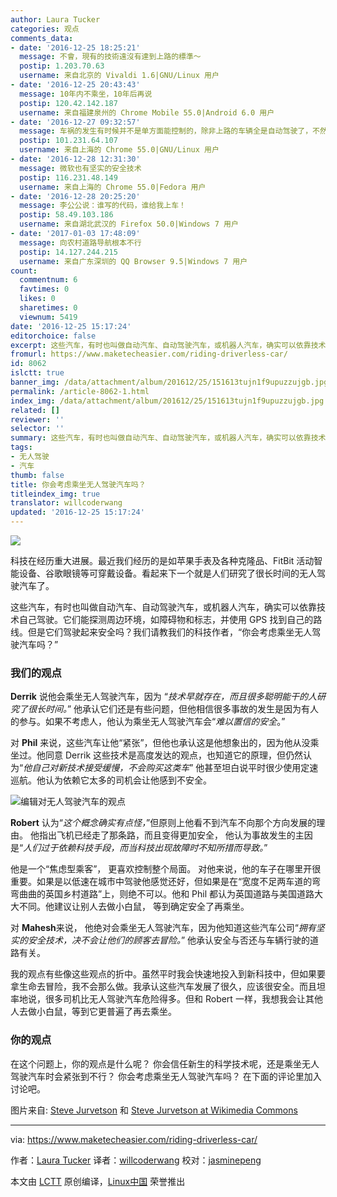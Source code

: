 ```yaml
---
author: Laura Tucker
categories: 观点
comments_data:
- date: '2016-12-25 18:25:21'
  message: 不會，現有的技術遠沒有達到上路的標準～
  postip: 1.203.70.63
  username: 来自北京的 Vivaldi 1.6|GNU/Linux 用户
- date: '2016-12-25 20:43:43'
  message: 10年内不乘坐，10年后再说
  postip: 120.42.142.187
  username: 来自福建泉州的 Chrome Mobile 55.0|Android 6.0 用户
- date: '2016-12-27 09:32:57'
  message: 车祸的发生有时候并不是单方面能控制的，除非上路的车辆全是自动驾驶了，不然根本做不到完全自动驾驶。
  postip: 101.231.64.107
  username: 来自上海的 Chrome 55.0|GNU/Linux 用户
- date: '2016-12-28 12:31:30'
  message: 微软也有坚实的安全技术
  postip: 116.231.48.149
  username: 来自上海的 Chrome 55.0|Fedora 用户
- date: '2016-12-28 20:25:20'
  message: 李公公说：谁写的代码，谁给我上车！
  postip: 58.49.103.186
  username: 来自湖北武汉的 Firefox 50.0|Windows 7 用户
- date: '2017-01-03 17:48:09'
  message: 向农村道路导航根本不行
  postip: 14.127.244.215
  username: 来自广东深圳的 QQ Browser 9.5|Windows 7 用户
count:
  commentnum: 6
  favtimes: 0
  likes: 0
  sharetimes: 0
  viewnum: 5419
date: '2016-12-25 15:17:24'
editorchoice: false
excerpt: 这些汽车，有时也叫做自动汽车、自动驾驶汽车，或机器人汽车，确实可以依靠技术自己驾驶。它们能探测周边环境，如障碍物和标志，并使用 GPS 找到自己的路线。但是它们驾驶起来安全吗？
fromurl: https://www.maketecheasier.com/riding-driverless-car/
id: 8062
islctt: true
banner_img: /data/attachment/album/201612/25/151613tujn1f9upuzzujgb.jpg
permalink: /article-8062-1.html
index_img: /data/attachment/album/201612/25/151613tujn1f9upuzzujgb.jpg.thumb.jpg
related: []
reviewer: ''
selector: ''
summary: 这些汽车，有时也叫做自动汽车、自动驾驶汽车，或机器人汽车，确实可以依靠技术自己驾驶。它们能探测周边环境，如障碍物和标志，并使用 GPS 找到自己的路线。但是它们驾驶起来安全吗？
tags:
- 无人驾驶
- 汽车
thumb: false
title: 你会考虑乘坐无人驾驶汽车吗？
titleindex_img: true
translator: willcoderwang
updated: '2016-12-25 15:17:24'
---
```


![](/data/attachment/album/201612/25/151613tujn1f9upuzzujgb.jpg)


科技在经历重大进展。最近我们经历的是如苹果手表及各种克隆品、FitBit 活动智能设备、谷歌眼镜等可穿戴设备。看起来下一个就是人们研究了很长时间的无人驾驶汽车了。


这些汽车，有时也叫做自动汽车、自动驾驶汽车，或机器人汽车，确实可以依靠技术自己驾驶。它们能探测周边环境，如障碍物和标志，并使用 GPS 找到自己的路线。但是它们驾驶起来安全吗？我们请教我们的科技作者，“你会考虑乘坐无人驾驶汽车吗？”


### 我们的观点


**Derrik** 说他会乘坐无人驾驶汽车，因为 “*技术早就存在，而且很多聪明能干的人研究了很长时间。*” 他承认它们还是有些问题，但他相信很多事故的发生是因为有人的参与。如果不考虑人，他认为乘坐无人驾驶汽车会“*难以置信的安全*。”


对 **Phil** 来说，这些汽车让他“紧张”，但他也承认这是他想象出的，因为他从没乘坐过。他同意 Derrik 这些技术是高度发达的观点，也知道它的原理，但仍然认为“*他自己对新技术接受缓慢，不会购买这类车*” 他甚至坦白说平时很少使用定速巡航。他认为依赖它太多的司机会让他感到不安全。


![编辑对无人驾驶汽车的观点](/data/attachment/album/201612/25/151635ulalzp7iwgao9jme.jpg)


**Robert** 认为“*这个概念确实有点怪，*”但原则上他看不到汽车不向那个方向发展的理由。 他指出飞机已经走了那条路，而且变得更加安全， 他认为事故发生的主因是“*人们过于依赖科技手段，而当科技出现故障时不知所措而导致。*”


他是一个“焦虑型乘客”， 更喜欢控制整个局面。 对他来说，他的车子在哪里开很重要。如果是以低速在城市中驾驶他感觉还好，但如果是在“宽度不足两车道的弯弯曲曲的英国乡村道路”上，则绝不可以。他和 Phil 都认为英国道路与美国道路大大不同。他建议让别人去做小白鼠， 等到确定安全了再乘坐。


对 **Mahesh**来说， 他绝对会乘坐无人驾驶汽车，因为他知道这些汽车公司“*拥有坚实的安全技术，决不会让他们的顾客去冒险。*” 他承认安全与否还与车辆行驶的道路有关。


我的观点有些像这些观点的折中。虽然平时我会快速地投入到新科技中，但如果要拿生命去冒险，我不会那么做。我承认这些汽车发展了很久，应该很安全。而且坦率地说，很多司机比无人驾驶汽车危险得多。但和 Robert 一样，我想我会让其他人去做小白鼠，等到它更普遍了再去乘坐。


### 你的观点


在这个问题上，你的观点是什么呢？ 你会信任新生的科学技术呢，还是乘坐无人驾驶汽车时会紧张到不行？ 你会考虑乘坐无人驾驶汽车吗？ 在下面的评论里加入讨论吧。


图片来自: [Steve Jurvetson](https://commons.m.wikimedia.org/wiki/File:Jurvetson_Google_driverless_car_trimmed.jpg) 和 [Steve Jurvetson at Wikimedia Commons](https://commons.m.wikimedia.org/wiki/File:Inside_the_Google_RoboCar_today_with_PlanetLabs.jpg)




---


via: <https://www.maketecheasier.com/riding-driverless-car/>


作者：[Laura Tucker](https://www.maketecheasier.com/author/lauratucker/) 译者：[willcoderwang](https://github.com/willcoderwang) 校对：[jasminepeng](https://github.com/jasminepeng)


本文由 [LCTT](https://github.com/LCTT/TranslateProject) 原创编译，[Linux中国](https://linux.cn/) 荣誉推出